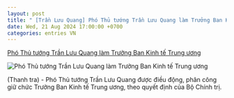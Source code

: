 ```yaml
---
layout: post
title: " [Trần Lưu Quang] Phó Thủ tướng Trần Lưu Quang làm Trưởng Ban Kinh tế Trung ương"
date: Wed, 21 Aug 2024 17:00:00 +0700
categories: entries VN
---
```

[Phó Thủ tướng Trần Lưu Quang làm Trưởng Ban Kinh tế Trung ương](https://thanhtra.com.vn/chinh-tri/doi-noi/pho-thu-tuong-tran-luu-quang-lam-truong-ban-kinh-te-trung-uong-229910.html)

![Phó Thủ tướng Trần Lưu Quang làm Trưởng Ban Kinh tế Trung ương](https://thanhtra.com.vn/data/images/0/2024/08/21/huonggiang/tan-truong-ban-kinh-te-trung-uong-tran-luu-quang.jpg?w=800)

(Thanh tra) - Phó Thủ tướng Trần Lưu Quang được điều động, phân công giữ chức Trưởng Ban Kinh tế Trung ương, theo quyết định của Bộ Chính trị.

